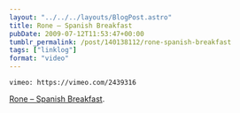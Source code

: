 ```yaml
---
layout: "../../../layouts/BlogPost.astro"
title: Rone – Spanish Breakfast
pubDate: 2009-07-12T11:53:47+00:00
tumblr_permalink: /post/140138112/rone-spanish-breakfast
tags: ["linklog"]
format: "video"
---
```


`vimeo: https://vimeo.com/2439316`

[Rone &#8211; Spanish Breakfast][1].

[1]: https://vimeo.com/2439316
